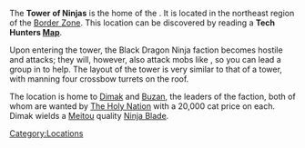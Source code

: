 The **Tower of Ninjas** is the home of the [](Black_Dragon_Ninjas.md). It is located in the northeast
region of the [Border Zone](Border_Zone.md "wikilink"). This location can
be discovered by reading a **Tech Hunters [Map](Maps.md "wikilink")**.

Upon entering the tower, the Black Dragon Ninja faction becomes hostile
and attacks; they will, however, also attack mobs like [](Dust_Bandits.md), so you can lead a group in to help.
The layout of the tower is very similar to that of a [](Shinobi_Thieves.md) tower, with [](Black_Dragon_Genin.md) manning four crossbow turrets on
the roof.

The location is home to [Dimak](Dimak.md "wikilink") and
[Buzan](Buzan.md "wikilink"), the leaders of the faction, both of whom are
wanted by [The Holy Nation](03%20-%20Projects%20&%20Wikis/Kenshi/Kenshi%20Wiki/Kenshi%20Wiki%20Template/The_Holy_Nation.md "wikilink") with a 20,000
cat price on each. Dimak wields a [Meitou](Meitou.md "wikilink") quality
[Ninja Blade](Ninja_Blade.md "wikilink").

[Category:Locations](Category:Locations "wikilink")